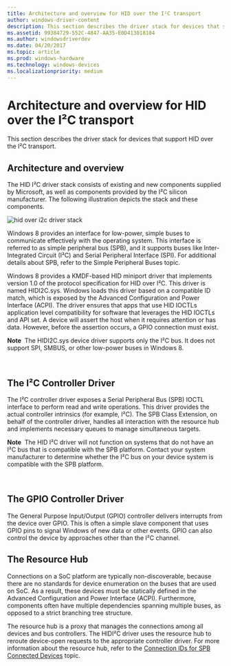 ```yaml
---
title: Architecture and overview for HID over the I²C transport
author: windows-driver-content
description: This section describes the driver stack for devices that support HID over the I²C transport.
ms.assetid: 99384729-552C-4847-AA35-E0D413018104
ms.author: windowsdriverdev
ms.date: 04/20/2017
ms.topic: article
ms.prod: windows-hardware
ms.technology: windows-devices
ms.localizationpriority: medium
---
```


# Architecture and overview for HID over the I²C transport


This section describes the driver stack for devices that support HID over the I²C transport.

## Architecture and overview


The HID I²C driver stack consists of existing and new components supplied by Microsoft, as well as components provided by the I²C silicon manufacturer. The following illustration depicts the stack and these components.

![hid over i2c driver stack](images/hid-i2c-arch.png)

Windows 8 provides an interface for low-power, simple buses to communicate effectively with the operating system. This interface is referred to as simple peripheral bus (SPB), and it supports buses like Inter-Integrated Circuit (I²C) and Serial Peripheral Interface (SPI). For additional details about SPB, refer to the Simple Peripheral Buses topic.

Windows 8 provides a KMDF-based HID miniport driver that implements version 1.0 of the protocol specification for HID over I²C. This driver is named HIDI2C.sys. Windows loads this driver based on a compatible ID match, which is exposed by the Advanced Configuration and Power Interface (ACPI). The driver ensures that apps that use HID IOCTLs application level compatibility for software that leverages the HID IOCTLs and API set. A device will assert the host when it requires attention or has data. However, before the assertion occurs, a GPIO connection must exist.

**Note**  The HIDI2C.sys device driver supports only the I²C bus. It does not support SPI, SMBUS, or other low-power buses in Windows 8.

 

## The I²C Controller Driver


The I²C controller driver exposes a Serial Peripheral Bus (SPB) IOCTL interface to perform read and write operations. This driver provides the actual controller intrinsics (for example, I²C). The SPB Class Extension, on behalf of the controller driver, handles all interaction with the resource hub and implements necessary queues to manage simultaneous targets.

**Note**  The HID I²C driver will not function on systems that do not have an I²C bus that is compatible with the SPB platform. Contact your system manufacturer to determine whether the I²C bus on your device system is compatible with the SPB platform.

 

## The GPIO Controller Driver


The General Purpose Input/Output (GPIO) controller delivers interrupts from the device over GPIO. This is often a simple slave component that uses GPIO pins to signal Windows of new data or other events. GPIO can also control the device by approaches other than the I²C channel.

## The Resource Hub


Connections on a SoC platform are typically non-discoverable, because there are no standards for device enumeration on the buses that are used on SoC. As a result, these devices must be statically defined in the Advanced Configuration and Power Interface (ACPI). Furthermore, components often have multiple dependencies spanning multiple buses, as opposed to a strict branching tree structure.

The resource hub is a proxy that manages the connections among all devices and bus controllers. The HIDI²C driver uses the resource hub to reroute device-open requests to the appropriate controller driver. For more information about the resource hub, refer to the [Connection IDs for SPB Connected Devices](https://msdn.microsoft.com/library/windows/hardware/hh698216) topic.

 

 




